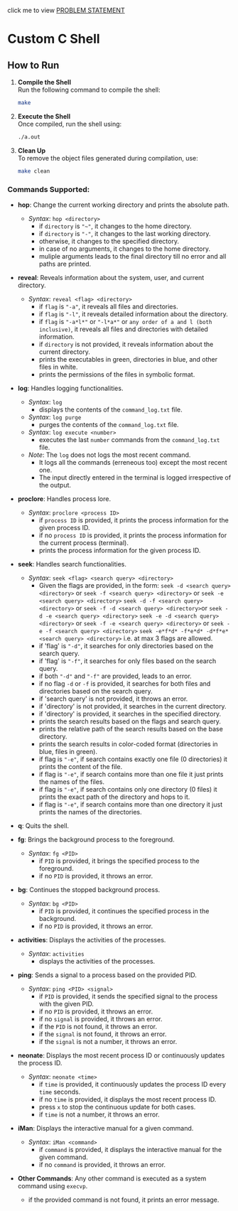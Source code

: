 click me to view
<a href="https://karthikv1392.github.io/cs3301_osn/mini-projects/mp1">PROBLEM STATEMENT</a>

# Custom C Shell

## How to Run

1. **Compile the Shell**  
   Run the following command to compile the shell:
   ```bash
   make
   ```

2. **Execute the Shell**  
   Once compiled, run the shell using:
   ```bash
   ./a.out
   ```

3. **Clean Up**  
   To remove the object files generated during compilation, use:
   ```bash
   make clean
   ```

### Commands Supported: 
- **hop**: Change the current working directory and prints the absolute path.
    - *Syntax*: `hop <directory>`
        - if `directory` is `"~"`, it changes to the home directory.
        - if `directory` is `"-"`, it changes to the last working directory.
        - otherwise, it changes to the specified directory.
        - in case of no arguments, it changes to the home directory.
        - muliple arguments leads to the final directory till no error and all paths are printed.
- **reveal**: Reveals information about the system, user, and current directory.
    - *Syntax*: `reveal <flag> <directory>`
        - if `flag` is `"-a"`, it reveals all files and directories.
        - if `flag` is `"-l"`, it reveals detailed information about the directory.
        - if `flag` is `"-a*l*"` or `"-l*a*"` or `any order of a and l (both inclusive)`, it reveals all files and directories with detailed information.
        - if `directory` is not provided, it reveals information about the current directory.
        - prints the executables in green, directories in blue, and other files in white.
        - prints the permissions of the files in symbolic format.
- **log**: Handles logging functionalities.
    - *Syntax*: `log`
        - displays the contents of the `command_log.txt` file.
    - *Syntax*: `log purge`
        - purges the contents of the `command_log.txt` file.
    - *Syntax*: `log execute <number>`
        - executes the last `number` commands from the `command_log.txt` file.
    - *Note*: The `log` does not logs the most recent command.
        - It logs all the commands (erreneous too) except the most recent one.
        - The input directly entered in the terminal is logged irrespective of the output.
- **proclore**: Handles process lore.
    - *Syntax*: `proclore <process ID>`
        - if `process ID` is provided, it prints the process information for the given process ID.
        - if no `process ID` is provided, it prints the process information for the current process (terminal).
        - prints the process information for the given process ID.
- **seek**: Handles search functionalities.
    - *Syntax*: `seek <flag> <search query> <directory>`
        - Given the flags are provided, in the form:
            `seek -d <search query> <directory>` or `seek -f <search query> <directory>` or `seek -e <search query> <directory>`
            `seek -d -f <search query> <directory>` or `seek -f -d <search query> <directory>`or `seek -d -e <search query> <directory>`
            `seek -e -d <search query> <directory>` or `seek -f -e <search query> <directory>` or `seek -e -f <search query> <directory>`
            `seek -e*f*d* -f*e*d* -d*f*e* <search query> <directory>` 
            i.e. at max 3 flags are allowed. 
        - if 'flag' is `"-d"`, it searches for only directories based on the search query.
        - if 'flag' is `"-f"`, it searches for only files based on the search query.
        - if both `"-d"` and `"-f"` are provided, leads to an error.
        - if no flag `-d` or `-f` is provided, it searches for both files and directories based on the search query.
        - if 'search query' is not provided, it throws an error.
        - if 'directory' is not provided, it searches in the current directory.
        - if 'directory' is provided, it searches in the specified directory.
        - prints the search results based on the flags and search query.
        - prints the relative path of the search results based on the base directory.
        - prints the search results in color-coded format (directories in blue, files in green).
        - if flag is `"-e"`, if search contains exactly one file (0 directories) it prints the content of the file.
        - if flag is `"-e"`, if search contains more than one file it just prints the names of the files.
        - if flag is `"-e"`, if search contains only one directory (0 files) it prints the exact path of the directory and hops to it.
        - if flag is `"-e"`, if search contains more than one directory it just prints the names of the directories.
- **q**: Quits the shell.
- **fg**: Brings the background process to the foreground.
    - *Syntax*: `fg <PID>`
        - if `PID` is provided, it brings the specified process to the foreground.
        - if no `PID` is provided, it throws an error.

- **bg**: Continues the stopped background process.
    - *Syntax*: `bg <PID>`
        - if `PID` is provided, it continues the specified process in the background.
        - if no `PID` is provided, it throws an error.
- **activities**: Displays the activities of the processes.
    - *Syntax*: `activities`
        - displays the activities of the processes.
- **ping**: Sends a signal to a process based on the provided PID.
    - *Syntax*: `ping <PID> <signal>`
        - if `PID` is provided, it sends the specified signal to the process with the given PID.
        - if no `PID` is provided, it throws an error.
        - if no `signal` is provided, it throws an error.
        - if the `PID` is not found, it throws an error.
        - if the `signal` is not found, it throws an error.
        - if the `signal` is not a number, it throws an error.
- **neonate**: Displays the most recent process ID or continuously updates the process ID.
    - *Syntax*: `neonate <time>`
        - if `time` is provided, it continuously updates the process ID every `time` seconds.
        - if no `time` is provided, it displays the most recent process ID.
        - press `x` to stop the continuous update for both cases.
        - if `time` is not a number, it throws an error.
- **iMan**: Displays the interactive manual for a given command.
    - *Syntax*: `iMan <command>`
        - if `command` is provided, it displays the interactive manual for the given command.
        - if no `command` is provided, it throws an error.

- **Other Commands**: Any other command is executed as a system command using `execvp`.
    - if the provided command is not found, it prints an error message.